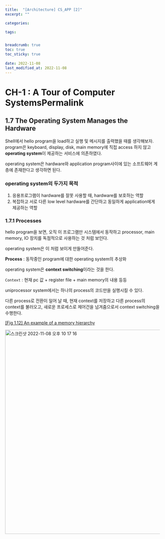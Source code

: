 ```yaml
---
title:  "[Architecture] CS_APP [2]"
excerpt: ""

categories:

tags:


breadcrumb: true
toc: true
toc_sticky: true
 
date: 2022-11-08
last_modified_at: 2022-11-08
---
```


# CH-1 : A Tour of Computer SystemsPermalink

## 1.7 The Operating System Manages the Hardware

Shell에서 hello program을 load하고 실행 및 메시지를 출력했을 때를 생각해보자. program은 keyboard, display, disk, main memory에 직접 access 하지 않고 **operating system**이 제공하는 서비스에 의존하였다.

operating system은 hardware와 application program사이에 있는 소프트웨어 계층에 존재한다고 생각하면 된다.

### operating system의 두가지 목적

1. 응용프로그램이 hardware를 잘못 사용할 때, hardware를 보호하는 역할
2. 복잡하고 서로 다른 low level hardware를 간단하고 동일하게 application에게 제공하는 역할

### 1.7.1 Processes

hello program을 보면, 오직 이 프로그램만 시스템에서 동작하고 processor, main memory, IO 장치를 독점적으로 사용하는 것 처럼 보인다. 

operating system은 이 처럼 보이게 만들어준다.

**Process** : 동작중인 program에 대한 operating system의 추상화

operating system은 **context switching**이라는 것을 한다.

`Context` : 현재 pc 값 + register file + main memory의 내용 등등

uniprocessor system에서는 하나의 process의 코드만을 실행시킬 수 있다.

다른 process로 전환이 일어 날 때, 현재 context를 저장하고 다른 process의 context를 불러오고, 새로운 프로세스로 제어건을 넘겨줌으로서 context switching을 수행한다.

<a href = "#fig12" id = fig12> [Fig 1.12] An example of a memory hierarchy</a>

<img width="665" alt="스크린샷 2022-11-08 오후 10 17 16" src="https://user-images.githubusercontent.com/41818011/200574663-16f1eb3b-2920-4191-bb6e-9dc6dd4bdfd9.png">